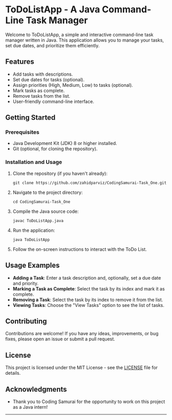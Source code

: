 # ToDoListApp - A Java Command-Line Task Manager

Welcome to ToDoListApp, a simple and interactive command-line task manager written in Java. This application allows you to manage your tasks, set due dates, and prioritize them efficiently.


## Features

- Add tasks with descriptions.
- Set due dates for tasks (optional).
- Assign priorities (High, Medium, Low) to tasks (optional).
- Mark tasks as complete.
- Remove tasks from the list.
- User-friendly command-line interface.

## Getting Started

### Prerequisites

- Java Development Kit (JDK) 8 or higher installed.
- Git (optional, for cloning the repository).

### Installation and Usage

1. Clone the repository (if you haven't already):

   ```shell
   git clone https://github.com/zahidparviz/CodingSamurai-Task_One.git
   ```

2. Navigate to the project directory:

   ```shell
   cd CodingSamurai-Task_One
   ```

3. Compile the Java source code:

   ```shell
   javac ToDoListApp.java
   ```

4. Run the application:

   ```shell
   java ToDoListApp
   ```

5. Follow the on-screen instructions to interact with the ToDo List.

## Usage Examples

- **Adding a Task**: Enter a task description and, optionally, set a due date and priority.
- **Marking a Task as Complete**: Select the task by its index and mark it as complete.
- **Removing a Task**: Select the task by its index to remove it from the list.
- **Viewing Tasks**: Choose the "View Tasks" option to see the list of tasks.

## Contributing

Contributions are welcome! If you have any ideas, improvements, or bug fixes, please open an issue or submit a pull request.

## License

This project is licensed under the MIT License - see the [LICENSE](LICENSE) file for details.

## Acknowledgments

- Thank you to Coding Samurai for the opportunity to work on this project as a Java intern!

---
